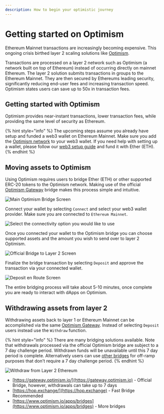 ```yaml
---
description: How to begin your optimistic journey
---
```


# Getting started on Optimism

Ethereum Mainnet transactions are increasingly becoming expensive. This ongoing crisis birthed layer 2 scaling solutions like [Optimism](https://optimism.io).

Transactions are processed on a layer 2 network such as Optimism (a network built on top of Ethereum) instead of occurring directly on mainnet Ethereum. The layer 2 solution submits transactions in groups to the Ethereum Mainnet. They are then secured by Ethereums leading security, significantly reducing end-user fees and increasing transaction speed. Optimism states users can save up to 50x in transaction fees.

## Getting started with Optimism

Optimism provides near-instant transactions, lower transaction fees, while providing the same level of security as Ethereum.

{% hint style="info" %}
The upcoming steps assume you already have setup and funded a web3 wallet on Ethereum Mainnet. Make sure you add the [Optimism network](https://chainid.link/?network=optimism) to your web3 wallet. If you need help with setting up a wallet, please follow our [web3 setup guide](https://blog.kwenta.io/installing-metamask) and fund it with Ether (ETH).
{% endhint %}

## Moving assets to Optimism

Using Optimism requires users to bridge Ether (ETH) or other supported ERC-20 tokens to the Optimism network. Making use of the official [Optimism Gateway](https://gateway.optimism.io) bridge makes this process simple and intuitive.

![Main Optimism Bridge Screen](../../.gitbook/assets/onboard/gateway\_main.png)

Connect your wallet by selecting `Connect` and select your web3 wallet provider. Make sure you are connected to `Ethereum Mainnet`.

![Select the connectivity option you would like to use](../../.gitbook/assets/onboard/gateway\_select\_wallet.png)

Once you connected your wallet to the Optimism bridge you can choose supported assets and the amount you wish to send over to layer 2 Optimism.

![Official Bridge to Layer 2 Screen](../../.gitbook/assets/onboard/gateway\_deposit.png)

Finalize the bridge transaction by selecting `Deposit` and approve the transaction via your connected wallet.

![Deposit en Route Screen](../../.gitbook/assets/onboard/gateway\_en\_route.png)

The entire bridging process will take about 5-10 minutes, once complete you are ready to interact with dApps on Optimism.

## Withdrawing assets from layer 2

Withdrawing assets back to layer 1 or Ethereum Mainnet can be accomplished via the same [Optimism Gateway](https://gateway.optimism.io). Instead of selecting `Deposit` users instead use the `Withdraw` function.

{% hint style="info" %}
There are many bridging solutions available. Note that withdrawals processed via the official Optimism bridge are subject to a 7 day challenge period. Withdrawn funds will be unavailable until this 7 day period is complete. Alternatively users can use [other bridges](https://www.optimism.io/apps/bridges) for off-ramp purposes that don't require a 7 day challenge period.
{% endhint %}

![Withdraw from Layer 2 Ethereum](../../.gitbook/assets/onboard/gateway\_withdraw.png)

* [https://gateway.optimism.io/](https://gateway.optimism.io) - Official Bridge, however, withdrawals can take up to 7 days
* [https://hop.exchange/](https://hop.exchange) - Fast Bridge Recommended
* [https://www.optimism.io/apps/bridges](https://www.optimism.io/apps/bridges) - More bridges
